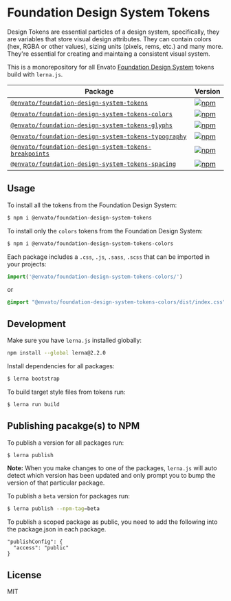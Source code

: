 # Foundation Design System Tokens
Design Tokens are essential particles of a design system, specifically, they are variables that store visual design attributes. They can contain colors (hex, RGBA or other values), sizing units (pixels, rems, etc.) and many more. They're essential for creating and maintaing a consistent visual system.

This is a monorepository for all Envato [Foundation Design System](https://github.com/envato/foundation-design-system) tokens build with `lerna.js`.

| Package | Version |
|--------|-------|
| [`@envato/foundation-design-system-tokens`](/packages/all) | [![npm](https://img.shields.io/npm/v/foundation-design-system-tokens.svg?maxAge=2592000)](https://www.npmjs.com/package/@envato/foundation-design-system-tokens) |
| [`@envato/foundation-design-system-tokens-colors`](/packages/colors) | [![npm](https://img.shields.io/npm/v/foundation-design-system-tokens-colors.svg?maxAge=2592000)](https://www.npmjs.com/package/@envato/foundation-design-system-tokens-colors) |
| [`@envato/foundation-design-system-tokens-glyphs`](/packages/glyphs) | [![npm](https://img.shields.io/npm/v/foundation-design-system-tokens-glyphs.svg?maxAge=2592000)](https://www.npmjs.com/package/@envato/foundation-design-system-tokens-glyphs) |
| [`@envato/foundation-design-system-tokens-typography`](/packages/typography) | [![npm](https://img.shields.io/npm/v/foundation-design-system-tokens-typography.svg?maxAge=2592000)](https://www.npmjs.com/package/@envato/foundation-design-system-tokens-typography) |
| [`@envato/foundation-design-system-tokens-breakpoints`](/packages/breakpoints) | [![npm](https://img.shields.io/npm/v/foundation-design-system-tokens-breakpoints.svg?maxAge=2592000)](https://www.npmjs.com/package/@envato/foundation-design-system-tokens-breakpoints) |
| [`@envato/foundation-design-system-tokens-spacing`](/packages/spacing) | [![npm](https://img.shields.io/npm/v/foundation-design-system-tokens-spacing.svg?maxAge=2592000)](https://www.npmjs.com/package/@envato/foundation-design-system-tokens-spacing) |

## Usage
To install all the tokens from the Foundation Design System:

```sh
$ npm i @envato/foundation-design-system-tokens
```

To install only the `colors` tokens from the Foundation Design System:

```sh
$ npm i @envato/foundation-design-system-tokens-colors
```

Each package includes a `.css`, `.js`, `.sass`, `.scss` that can be imported in your projects:

```js
import('@envato/foundation-design-system-tokens-colors/')
```

or

```css
@import "@envato/foundation-design-system-tokens-colors/dist/index.css";
```

## Development
Make sure you have `lerna.js` installed globally:

```sh
npm install --global lerna@2.2.0
```

Install dependencies for all packages:

```sh
$ lerna bootstrap
```

To build target style files from tokens run:

```sh
$ lerna run build
```

## Publishing pacakge(s) to NPM

To publish a version for all packages run:

```sh
$ lerna publish
```

**Note:** When you make changes to one of the packages, `lerna.js` will auto detect which version has been updated and only prompt you to bump the version of that particular package.

To publish a `beta` version for packages run:

```sh
$ lerna publish --npm-tag=beta
```

To publish a scoped package as public, you need to add the following into the package.json in each package.

```
"publishConfig": {
  "access": "public"
}
```

## License
MIT
